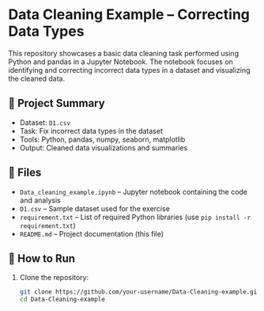 # Data Cleaning Example – Correcting Data Types

This repository showcases a basic data cleaning task performed using Python and pandas in a Jupyter Notebook. The notebook focuses on identifying and correcting incorrect data types in a dataset and visualizing the cleaned data.

## 📘 Project Summary

- Dataset: `D1.csv`
- Task: Fix incorrect data types in the dataset
- Tools: Python, pandas, numpy, seaborn, matplotlib
- Output: Cleaned data visualizations and summaries

## 📂 Files

- `Data_cleaning_example.ipynb` – Jupyter notebook containing the code and analysis
- `D1.csv` – Sample dataset used for the exercise
- `requirement.txt` – List of required Python libraries (use `pip install -r requirement.txt`)
- `README.md` – Project documentation (this file)

## 🧪 How to Run

1. Clone the repository:
   ```bash
   git clone https://github.com/your-username/Data-Cleaning-example.git
   cd Data-Cleaning-example
